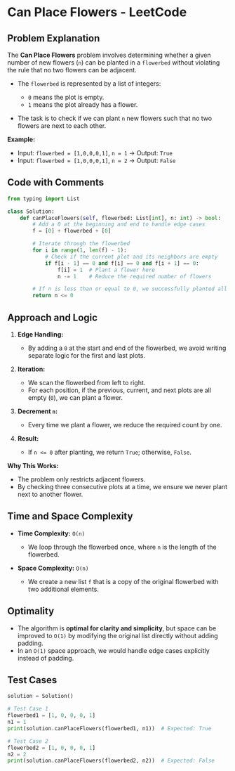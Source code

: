 # Can Place Flowers - LeetCode

## Problem Explanation

The **Can Place Flowers** problem involves determining whether a given number of new flowers (`n`) can be planted in a `flowerbed` without violating the rule that no two flowers can be adjacent.

* The `flowerbed` is represented by a list of integers:

  * `0` means the plot is empty.
  * `1` means the plot already has a flower.
* The task is to check if we can plant `n` new flowers such that no two flowers are next to each other.

**Example:**

* Input: `flowerbed = [1,0,0,0,1]`, `n = 1` → Output: `True`
* Input: `flowerbed = [1,0,0,0,1]`, `n = 2` → Output: `False`

## Code with Comments

```python
from typing import List

class Solution:
    def canPlaceFlowers(self, flowerbed: List[int], n: int) -> bool:
        # Add a 0 at the beginning and end to handle edge cases
        f = [0] + flowerbed + [0]

        # Iterate through the flowerbed
        for i in range(1, len(f) - 1):
            # Check if the current plot and its neighbors are empty
            if f[i - 1] == 0 and f[i] == 0 and f[i + 1] == 0:
                f[i] = 1  # Plant a flower here
                n -= 1    # Reduce the required number of flowers

        # If n is less than or equal to 0, we successfully planted all flowers
        return n <= 0
```

## Approach and Logic

1. **Edge Handling:**

   * By adding a `0` at the start and end of the flowerbed, we avoid writing separate logic for the first and last plots.
2. **Iteration:**

   * We scan the flowerbed from left to right.
   * For each position, if the previous, current, and next plots are all empty (`0`), we can plant a flower.
3. **Decrement `n`:**

   * Every time we plant a flower, we reduce the required count by one.
4. **Result:**

   * If `n <= 0` after planting, we return `True`; otherwise, `False`.

**Why This Works:**

* The problem only restricts adjacent flowers.
* By checking three consecutive plots at a time, we ensure we never plant next to another flower.

## Time and Space Complexity

* **Time Complexity:** `O(n)`

  * We loop through the flowerbed once, where `n` is the length of the flowerbed.
* **Space Complexity:** `O(n)`

  * We create a new list `f` that is a copy of the original flowerbed with two additional elements.

## Optimality

* The algorithm is **optimal for clarity and simplicity**, but space can be improved to `O(1)` by modifying the original list directly without adding padding.
* In an `O(1)` space approach, we would handle edge cases explicitly instead of padding.

## Test Cases

```python
solution = Solution()

# Test Case 1
flowerbed1 = [1, 0, 0, 0, 1]
n1 = 1
print(solution.canPlaceFlowers(flowerbed1, n1))  # Expected: True

# Test Case 2
flowerbed2 = [1, 0, 0, 0, 1]
n2 = 2
print(solution.canPlaceFlowers(flowerbed2, n2))  # Expected: False
```